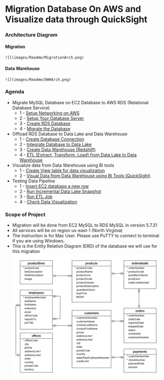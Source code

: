 # Migration Database On AWS and Visualize data through QuickSight

### Architecture Diagram
#### Migration
    ![](images/Readme/MigrationArch.png)
#### Data Warehouse
    ![](images/Readme/DWHArch.png)

### Agenda
* Migrate MySQL Database on EC2 Database to AWS RDS (Relational Database Service)
    * 1 - [Setup Networking on AWS](docs/Migration/SetupNetworking.md)
    * 2 - [Setup Your Database Server](docs/Migration/SetupEC2.md)
    * 3 - [Create RDS Database](docs/Migration/CreateRDS.md)
    * 4 - [Migrate the Database](docs/Migration/MigrateDB.md)
* Offload RDS Database to Data Lake and Data Warehouse
    * 1 - [Create Database Connection](docs/DLAndDWH/DBConnection.md)
    * 2 - [Integrate Database to Data Lake](docs/DLAndDWH/DBToDataLake.md)
    * 3 - [Create Data Warehouse (Redshift)](docs/DLAndDWH/DWH.md)
    * 4 - [ETL (Extract, Transform, Load) from Data Lake to Data Warehouse](docs/DLAndDWH/ETL.md)
* Visualize data from Data Warehouse using BI tools
    * 1 - [Create View table for data visualization](docs/Visualization/ViewTable.md)
    * 2 - [Visual Data from Data Warehouse using BI Tools (QuickSight)](docs/Visualization/Visualize.md)
* Testing Data Pipeline
    * 1 - [Insert EC2 database a new row](docs/TestDataPipeline/InsertEC2DB.md)
    * 2 - [Run Incremental Data Lake Snapshot](docs/TestDataPipeline/IncrementalDataLake.md)
    * 3 - [Run ETL Job](docs/TestDataPipeline/ETLJob.md)
    * 4 - [Check Data Visualization](docs/TestDataPipeline/CheckDataViz.md)

### Scope of Project
* Migration will be done from EC2 MySQL to RDS MySQL in version 5.7.31
* All services will be on region us-east-1 (North Virginia)
* The instruction is for Mac User. Please use PuTTY to connect to terminal if you are using Windows.
* This is the Entity Relation Diagram (ERD) of the database we will use for this migration
    ![](images/Readme/ERD.png)